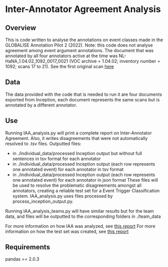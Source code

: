 # Inter-Annotator Agreement Analysis 
## Overview 
This is code written to analyse the annotations on event classes made in the GLOBALISE Annotation Pilot 2 (2022).
Note: this code does not analyse agreement among event argument annotations.
The document that was annotated by all four annotators active at the time was NL-HaNA_1.04.02_1092_0017_0021 (VOC archive = 1.04.02; inventory number = 1092; scans 17 to 21).
See the first original scan [here](https://www.nationaalarchief.nl/onderzoeken/archief/1.04.02/invnr/1092/file/NL-HaNA_1.04.02_1092_0017)

## Data
The data provided with the code that is needed to run it are four documents exported from Inception, each document represents the same scans but is annotated by a different annotator.

## Use
Running IAA_analysis.py will print a complete report on Inter-Annotator Agreement. Also, it writes disagreements that were not automatically resolved to .tsv files. Outputted files:
- in ./individual_data/processed Inception output but without full sentences in tsv format for each annotator
- in ./individual_data/processed Inception output (each row represents one annotated event) for each annotator in tsv format
- in ./individual_data/processed Inception output (each row represents one annotated event) for each annotator in json format
These files will be used to resolve the problematic disagreements amongst all annotators, creating a reliable test set for a Event Trigger Classification system. 
IAA_analysis.py uses files processed by process_inception_output.py.

Running IAA_analysis_teams.py will have similar results but for the team data, and files will be outputted to the corresponding folders in ./team_data

For more information on how IAA was analyzed, see [this report](https://docs.google.com/document/d/1MwkARk0_K2c8tQIeM1eLbb6N5QwhUhEQb1zJAzxe1Lw/edit?usp=sharing)
For more information on how the test set was created, see [this report](https://docs.google.com/document/d/1yMQXSOlToAFLvL4NFlZkI-O37MUIz-Msvqme0MMq3w0/edit?usp=sharing)

## Requirements
pandas == 2.0.3


